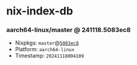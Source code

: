 # nix-index-db
### aarch64-linux/master @ 241118.5083ec8
- Nixpkgs: `master`@[`5083ec8`](https://github.com/NixOS/nixpkgs/commit/5083ec887760adfe12af64830a66807423a859a7)
- Platform: `aarch64-linux`
- Timestamp: `20241118004109`
